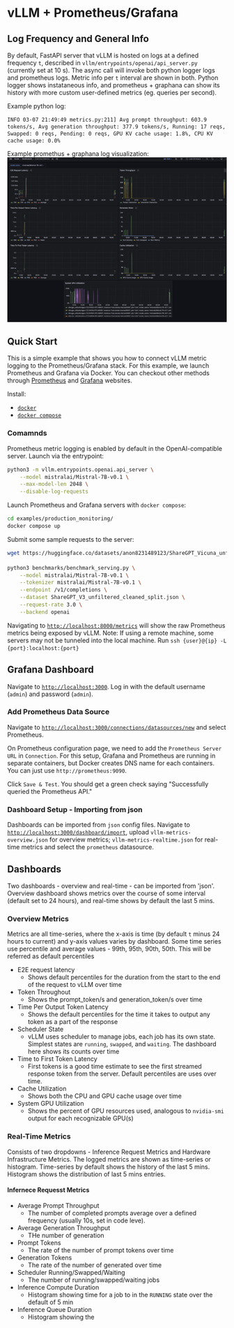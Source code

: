 # vLLM + Prometheus/Grafana 

## Log Frequency and General Info
By default, FastAPI server that vLLM is hosted on logs at a defined frequency `t`, described in `vllm/entrypoints/openai/api_server.py` (currently set at 10 s). The async call will invoke both python logger logs and prometheus logs. 
Metric info per `t` interval are shown in both. Python logger shows instataneous info, and prometheus + graphana can show its history with more custom user-defined metrics (eg. queries per second). 

Example python log:
```
INFO 03-07 21:49:49 metrics.py:211] Avg prompt throughput: 603.9 tokens/s, Avg generation throughput: 377.9 tokens/s, Running: 17 reqs, Swapped: 0 reqs, Pending: 0 reqs, GPU KV cache usage: 1.8%, CPU KV cache usage: 0.0%
```

Example promethus + graphana log visualization:
![Grafana Dashboard Image](./assets/overview.png)


## Quick Start

This is a simple example that shows you how to connect vLLM metric logging to the Prometheus/Grafana stack. For this example, we launch Prometheus and Grafana via Docker. You can checkout other methods through [Prometheus](https://prometheus.io/) and [Grafana](https://grafana.com/) websites. 

Install: 
- [`docker`](https://docs.docker.com/engine/install/)
- [`docker compose`](https://docs.docker.com/compose/install/linux/#install-using-the-repository)

### Comamnds

Prometheus metric logging is enabled by default in the OpenAI-compatible server. Launch via the entrypoint:
```bash
python3 -m vllm.entrypoints.openai.api_server \
    --model mistralai/Mistral-7B-v0.1 \
    --max-model-len 2048 \
    --disable-log-requests
```

Launch Prometheus and Grafana servers with `docker compose`:
```bash
cd examples/production_monitoring/
docker compose up
```

Submit some sample requests to the server:
```bash
wget https://huggingface.co/datasets/anon8231489123/ShareGPT_Vicuna_unfiltered/resolve/main/ShareGPT_V3_unfiltered_cleaned_split.json

python3 benchmarks/benchmark_serving.py \
    --model mistralai/Mistral-7B-v0.1 \
    --tokenizer mistralai/Mistral-7B-v0.1 \
    --endpoint /v1/completions \
    --dataset ShareGPT_V3_unfiltered_cleaned_split.json \
    --request-rate 3.0 \
    --backend openai

```

Navigating to [`http://localhost:8000/metrics`](http://localhost:8000/metrics) will show the raw Prometheus metrics being exposed by vLLM.
Note: If using a remote machine, some servers may not be tunneled into the local machine. Run 
`ssh {user}@{ip} -L {port}:localhost:{port}`

## Grafana Dashboard

Navigate to [`http://localhost:3000`](http://localhost:3000). Log in with the default username (`admin`) and password (`admin`).

### Add Prometheus Data Source

Navigate to [`http://localhost:3000/connections/datasources/new`](http://localhost:3000/connections/datasources/new) and select Prometheus. 

On Prometheus configuration page, we need to add the `Prometheus Server URL` in `Connection`. For this setup, Grafana and Prometheus are running in separate containers, but Docker creates DNS name for each containers. You can just use `http://prometheus:9090`.

Click `Save & Test`. You should get a green check saying "Successfully queried the Prometheus API."

### Dashboard Setup - Importing from json

Dashboards can be imported from `json` config files. Navigate to [`http://localhost:3000/dashboard/import`](http://localhost:3000/dashboard/import), upload `vllm-metrics-overview.json` for overview metrics; `vllm-metrics-realtime.json` for real-time metrics and select the `prometheus` datasource. 

## Dashboards
Two dashboards - overview and real-time - can be imported from 'json'. Overview dashboard shows metrics over the course of some interval (default set to 24 hours), and real-time shows by default the last 5 mins. 

### Overview Metrics 
Metrics are all time-series, where the x-axis is time (by default `t` minus 24 hours to current) and y-axis values varies by dashboard.
Some time series use percentile and average values - 99th, 95th, 90th, 50th. This will be referred as default percentiles
 
- E2E request latency 
    * Shows default percentiles for the duration from the start to the end of the request to vLLM over time
- Token Throughout
    * Shows the prompt_token/s and generation_token/s over time 
- Time Per Output Token Latency
    * Shows the default percentiles for the time it takes to output any token as a part of the response
- Scheduler State
    * vLLM uses scheduler to manage jobs, each job has its own state. Simplest states are `running`, `swapped`, and `waiting`. The dashboard here shows its counts over time
- Time to First Token Latency
    * First tokens is a good time estimate to see the first streamed response token from the server. Default percentiles are uses over time. 
- Cache Utilization 
    * Shows both the CPU and GPU cache usage over time
- System GPU Utilization
    * Shows the percent of GPU resources used, analogous to `nvidia-smi` output for each recognizable GPU(s)


### Real-Time Metrics 
Consists of two dropdowns - Inference Request Metrics and Hardware Infrastructure Metrics. The logged metrics are shown as time-series or histogram. Time-series by default shows the history of the last 5 mins. Histogram shows the distribution of last 5 mins entries. 

#### Infernece Requesst Metrics
- Average Prompt Throughput
    * The number of completed prompts average over a defined frequency (usually 10s, set in code leve).
- Average Generation Throughput
    * THe number of generation
- Prompt Tokens
    * The rate of the number of prompt tokens over time
-  Generation Tokens
    * The rate of the number of generated over time
- Scheduler Running/Swapped/Waiting
    * The number of running/swapped/waiting jobs
- Inference Compute Duration
    * Histogram showing time for a job to in the `RUNNING` state over the default of 5 min
- Inference Queue Duration
    * Histogram showing the 